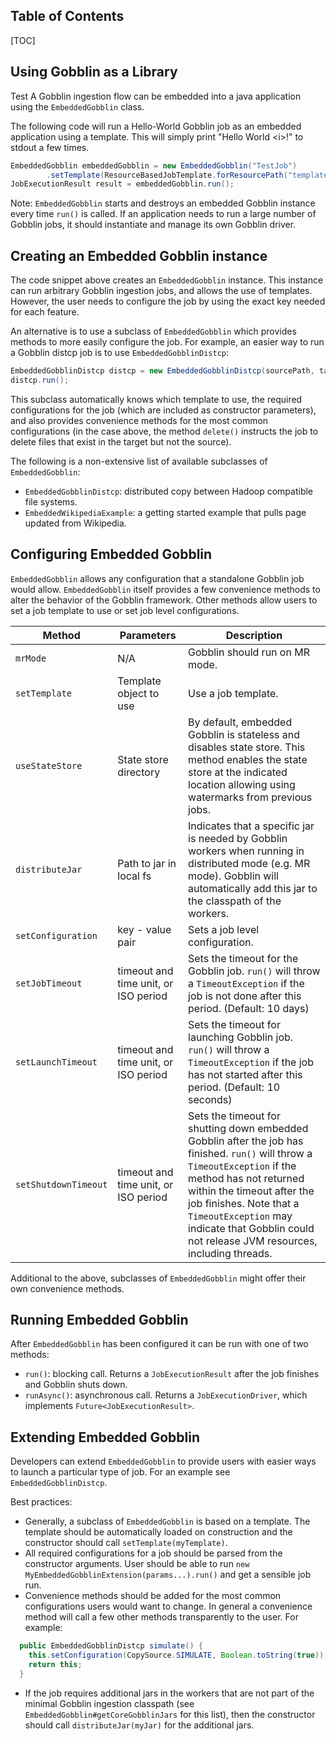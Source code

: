 Table of Contents
--------------------

[TOC]

Using Gobblin as a Library
-----------------------
Test
A Gobblin ingestion flow can be embedded into a java application using the `EmbeddedGobblin` class.

The following code will run a Hello-World Gobblin job as an embedded application using a template. This will simply print "Hello World \<i\>!" to stdout a few times.
```java
EmbeddedGobblin embeddedGobblin = new EmbeddedGobblin("TestJob")
        .setTemplate(ResourceBasedJobTemplate.forResourcePath("templates/hello-world.template"));
JobExecutionResult result = embeddedGobblin.run();
```

Note: `EmbeddedGobblin` starts and destroys an embedded Gobblin instance every time `run()` is called. If an application needs to run a large number of Gobblin jobs, it should instantiate and manage its own Gobblin driver.

Creating an Embedded Gobblin instance
-----------------------------------

The code snippet above creates an `EmbeddedGobblin` instance. This instance can run arbitrary Gobblin ingestion jobs, and allows the use of templates. However, the user needs to configure the job by using the exact key needed for each feature.

An alternative is to use a subclass of `EmbeddedGobblin` which provides methods to more easily configure the job. For example, an easier way to run a Gobblin distcp job is to use `EmbeddedGobblinDistcp`:
```java
EmbeddedGobblinDistcp distcp = new EmbeddedGobblinDistcp(sourcePath, targetPath).delete();
distcp.run();
```
This subclass automatically knows which template to use, the required configurations for the job (which are included as constructor parameters), and also provides convenience methods for the most common configurations (in the case above, the method `delete()` instructs the job to delete files that exist in the target but not the source).

The following is a non-extensive list of available subclasses of `EmbeddedGobblin`:
* `EmbeddedGobblinDistcp`: distributed copy between Hadoop compatible file systems.
* `EmbeddedWikipediaExample`: a getting started example that pulls page updated from Wikipedia.

Configuring Embedded Gobblin
---------------------------

`EmbeddedGobblin` allows any configuration that a standalone Gobblin job would allow. `EmbeddedGobblin` itself provides a few convenience methods to alter the behavior of the Gobblin framework. Other methods allow users to set a job template to use or set job level configurations.

|Method|Parameters|Description|
|-------------|-------------|-------------|
|`mrMode`| N/A | Gobblin should run on MR mode. |
|`setTemplate`| Template object to use | Use a job template.|
|`useStateStore` | State store directory | By default, embedded Gobblin is stateless and disables state store. This method enables the state store at the indicated location allowing using watermarks from previous jobs. |
|`distributeJar` | Path to jar in local fs | Indicates that a specific jar is needed by Gobblin workers when running in distributed mode (e.g. MR mode). Gobblin will automatically add this jar to the classpath of the workers. |
|`setConfiguration` | key - value pair | Sets a job level configuration. |
|`setJobTimeout` | timeout and time unit, or ISO period | Sets the timeout for the Gobblin job. `run()` will throw a `TimeoutException` if the job is not done after this period. (Default: 10 days) |
|`setLaunchTimeout` | timeout and time unit, or ISO period | Sets the timeout for launching Gobblin job. `run()` will throw a `TimeoutException` if the job has not started after this period. (Default: 10 seconds) |
|`setShutdownTimeout` | timeout and time unit, or ISO period | Sets the timeout for shutting down embedded Gobblin after the job has finished. `run()` will throw a `TimeoutException` if the method has not returned within the timeout after the job finishes. Note that a `TimeoutException` may indicate that Gobblin could not release JVM resources, including threads. |

Additional to the above, subclasses of `EmbeddedGobblin` might offer their own convenience methods.

Running Embedded Gobblin
-----------------------

After `EmbeddedGobblin` has been configured it can be run with one of two methods:
* `run()`: blocking call. Returns a `JobExecutionResult` after the job finishes and Gobblin shuts down.
* `runAsync()`: asynchronous call. Returns a `JobExecutionDriver`, which implements `Future<JobExecutionResult>`.

Extending Embedded Gobblin
-------------------------
Developers can extend `EmbeddedGobblin` to provide users with easier ways to launch a particular type of job. For an example see `EmbeddedGobblinDistcp`.

Best practices:
* Generally, a subclass of `EmbeddedGobblin` is based on a template. The template should be automatically loaded on construction and the constructor should call `setTemplate(myTemplate)`.
* All required configurations for a job should be parsed from the constructor arguments. User should be able to run `new MyEmbeddedGobblinExtension(params...).run()` and get a sensible job run.
* Convenience methods should be added for the most common configurations users would want to change. In general a convenience method will call a few other methods transparently to the user. For example:
```java
  public EmbeddedGobblinDistcp simulate() {
    this.setConfiguration(CopySource.SIMULATE, Boolean.toString(true));
    return this;
  }
```
* If the job requires additional jars in the workers that are not part of the minimal Gobblin ingestion classpath (see `EmbeddedGobblin#getCoreGobblinJars` for this list), then the constructor should call `distributeJar(myJar)` for the additional jars.
